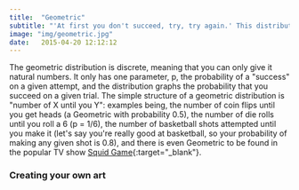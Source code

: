 ```yaml
---
title:  "Geometric"
subtitle: "'At first you don't succeed, try, try again.' This distribution maps the number of times you need to attempt something before finally succeeding."
image: "img/geometric.jpg"
date:   2015-04-20 12:12:12
---
```

The geometric distribution is discrete, meaning that you can only give it natural numbers. It only has one parameter, p, the probability of a "success" on a given attempt, and the distribution graphs the probability that you succeed on a given trial. The simple structure of a geometric distribution is "number of X until you Y": examples being, the number of coin flips until you get heads (a Geometric with probability 0.5), the number of die rolls until you roll a 6 (p = 1/6), the number of basketball shots attempted until you make it (let's say you're really good at basketball, so your probability of making any given shot is 0.8), and there is even Geometric to be found in the popular TV show [Squid Game](https://medium.com/geekculture/succeed-at-the-squid-games-glass-bridge-using-statistics-26635415de00){:target="_blank"}.
### Creating your own art
